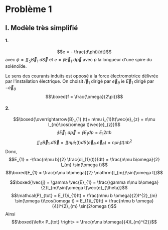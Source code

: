 # Problème 1
## I. Modèle très simplifié
#### 1.
$$e = - \frac{d\phi}{dt}$$
avec 
$\phi = \iint_{S} \vec{B}_{1}. d\vec{S}$ et $e = \oint \vec{E}_{1}.d \overrightarrow{p}$ 
avec $p$ la longueur d'une spire du solénoïde.

Le sens des courants induits est opposé à la force électromotrice délivrée par l'installation électrique. 
On choisit $\vec{i}_{1}$ dirigé par $\vec{e}_{\theta}$ ie $\vec{E}_{1}$ dirigé par $-\vec{e}_{\theta}$
$$\boxed{f = \frac{\omega}{2\pi}}$$

#### 2.
$$\boxed{\overrightarrow{B}_{1} (t)= n\mu i_{1}(t)\vec{e}_{z} = n\mu  I_{m}\cos(\omega t)\vec{e}_{z}}$$
$$\oint\vec{E}_{1}.d\vec{p} = \oint {E}_{1} dp = E_{1}  2\pi b$$
$$\iint_{S}\vec{B}_{1}.d\vec{S} = \iint n\mu i_{1}(t)dS(\vec{e}_{\theta}.\vec{e}_{\theta}) = n\mu i_{1}(t) \pi b^{2}$$
Donc, 
$$E_{1} = -\frac{n\mu b}{2} \frac{di_{1}(t)}{dt} = \frac{n\mu b\omega}{2} I_{m} \sin(\omega t)$$
$$\boxed{E_{1} = \frac{n\mu b\omega}{2} \mathrm{I_{m}}\sin(\omega t)}$$

$$\boxed{\vec{j} = \gamma \vec{E}_{1} = \frac{\gamma n\mu b\omega}{2}I_{m}\sin(\omega t)\vec{e}_{\theta}}$$
$$\mathcal{P}_{tot} = E_{1}i_{1}(t) = \frac{n\mu b \omega}{2}I^{2}_{m} \sin(\omega t)\cos(\omega t) = E_{1}i_{1}(t) = \frac{n\mu b \omega}{4}I^{2}_{m} \sin(2\omega t)$$
Ainsi
$$\boxed{\left< P_{tot} \right> = \frac{n\mu b\omega}{4}I_{m}^{2}}$$
